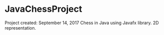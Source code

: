 # JavaChessProject

Project created: September 14, 2017
Chess in Java using Javafx library. 2D representation.

